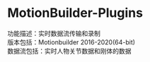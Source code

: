 # MotionBuilder-Plugins  
功能描述：实时数据流传输和录制  
版本包括：Motionbuilder 2016-2020(64-bit)  
数据流包括：实时人物关节数据和刚体的数据  
